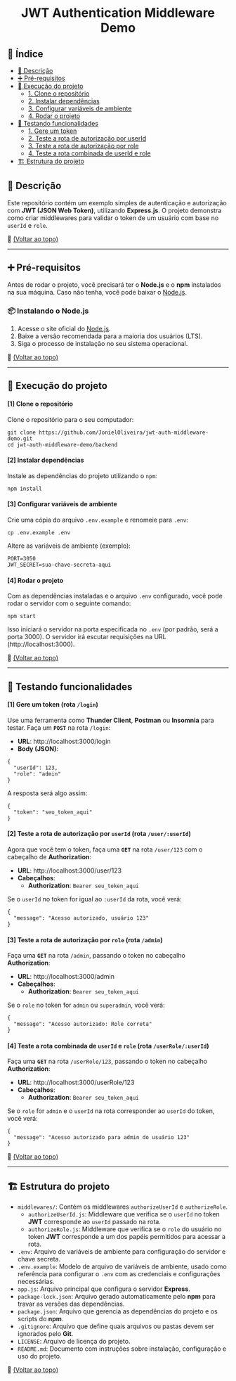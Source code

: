 <h1 align="center">JWT Authentication Middleware Demo</h1>

## :bookmark_tabs: Índice
- [:scroll: Descrição](#scroll-descrição)
- [:heavy_plus_sign: Pré-requisitos](#heavy_plus_sign-pré-requisitos)
- [:rocket: Execução do projeto](#rocket-execução-do-projeto)
  - [1. Clone o repositório](#1-clone-o-repositório)
  - [2. Instalar dependências](#2-instalar-dependências)
  - [3. Configurar variáveis de ambiente](#3-configurar-variáveis-de-ambiente)
  - [4. Rodar o projeto](#4-rodar-o-projeto)
- [:test_tube: Testando funcionalidades](#test_tube-testando-funcionalidades)
  - [1. Gere um token](#1-gere-um-token-rota-login)
  - [2. Teste a rota de autorização por userId](#2-teste-a-rota-de-autorização-por-userid-rota-useruserid)
  - [3. Teste a rota de autorização por role](#3-teste-a-rota-de-autorização-por-role-rota-admin)
  - [4. Teste a rota combinada de userId e role](#4-teste-a-rota-combinada-de-userid-e-role-rota-userroleuserid)
- [:building_construction: Estrutura do projeto](#building_construction-estrutura-do-projeto)


## :scroll: Descrição
Este repositório contém um exemplo simples de autenticação e autorização com **JWT (JSON Web Token)**, utilizando **Express.js**. O projeto demonstra como criar middlewares para validar o token de um usuário com base no `userId` e `role`.

:link: [(Voltar ao topo)](#bookmark_tabs-índice)

---

## :heavy_plus_sign: Pré-requisitos
Antes de rodar o projeto, você precisará ter o **Node.js** e o **npm** instalados na sua máquina. Caso não tenha, você pode baixar o [Node.js](https://nodejs.org/).


### :package: Instalando o Node.js
1. Acesse o site oficial do [Node.js](https://nodejs.org/).
2. Baixe a versão recomendada para a maioria dos usuários (LTS).
3. Siga o processo de instalação no seu sistema operacional.

:link: [(Voltar ao topo)](#bookmark_tabs-índice)

---

## :rocket: Execução do projeto
#### [1] Clone o repositório
Clone o repositório para o seu computador:
```
git clone https://github.com/JonielOliveira/jwt-auth-middleware-demo.git
cd jwt-auth-middleware-demo/backend
```

#### [2] Instalar dependências
Instale as dependências do projeto utilizando o `npm`:
```
npm install
```

#### [3] Configurar variáveis de ambiente
Crie uma cópia do arquivo `.env.example` e renomeie para `.env`:
```
cp .env.example .env
```
Altere as variáveis de ambiente (exemplo):
```
PORT=3050
JWT_SECRET=sua-chave-secreta-aqui
```

#### [4] Rodar o projeto
Com as dependências instaladas e o arquivo `.env` configurado, você pode rodar o servidor com o seguinte comando:
```
npm start
```
Isso iniciará o servidor na porta especificada no `.env` (por padrão, será a porta 3000). O servidor irá escutar requisições na URL (http://localhost:3000).

:link: [(Voltar ao topo)](#bookmark_tabs-índice)

---

## :test_tube: Testando funcionalidades

#### [1] Gere um token (rota `/login`)
Use uma ferramenta como **Thunder Client**, **Postman** ou **Insomnia** para testar. Faça um **`POST`** na rota `/login`:

- **URL**: http://localhost:3000/login
- **Body (JSON)**:
```
{
  "userId": 123,
  "role": "admin"
}
```
A resposta será algo assim:
```
{
  "token": "seu_token_aqui"
}
```

#### [2] Teste a rota de autorização por `userId` (rota `/user/:userId`)
Agora que você tem o token, faça uma **`GET`** na rota `/user/123` com o cabeçalho de **Authorization**:

- **URL**: http://localhost:3000/user/123
- **Cabeçalhos**:
    - **Authorization**: `Bearer seu_token_aqui`

Se o `userId` no token for igual ao `:userId` da rota, você verá:
```
{
  "message": "Acesso autorizado, usuário 123"
}
```

#### [3] Teste a rota de autorização por `role` (rota `/admin`)
Faça uma **`GET`** na rota `/admin`, passando o token no cabeçalho **Authorization**:

- **URL**: http://localhost:3000/admin
- **Cabeçalhos**:
    - **Authorization**: `Bearer seu_token_aqui`

Se o `role` no token for `admin` ou `superadmin`, você verá:
```
{
  "message": "Acesso autorizado: Role correta"
}
```

#### [4] Teste a rota combinada de `userId` e `role` (rota `/userRole/:userId`)
Faça uma **`GET`** na rota `/userRole/123`, passando o token no cabeçalho **Authorization**:

- **URL**: http://localhost:3000/userRole/123
- **Cabeçalhos**:
    - **Authorization**: `Bearer seu_token_aqui`


Se o `role` for `admin` e o `userId` na rota corresponder ao `userId` do token, você verá:
```
{
  "message": "Acesso autorizado para admin do usuário 123"
}
```

:link: [(Voltar ao topo)](#bookmark_tabs-índice)

---

## :building_construction: Estrutura do projeto
- `middlewares/`: Contém os middlewares `authorizeUserId` e `authorizeRole`.
    - `authorizeUserId.js`: Middleware que verifica se o `userId` no token **JWT** corresponde ao `userId` passado na rota.
    - `authorizeRole.js`: Middleware que verifica se o `role` do usuário no token **JWT** corresponde a um dos papéis permitidos para acessar a rota.
- `.env`: Arquivo de variáveis de ambiente para configuração do servidor e chave secreta.
- `.env.example`: Modelo de arquivo de variáveis de ambiente, usado como referência para configurar o `.env` com as credenciais e configurações necessárias.
- `app.js`: Arquivo principal que configura o servidor **Express**.
- `package-lock.json`: Arquivo gerado automaticamente pelo **npm** para travar as versões das dependências.
- `package.json`: Arquivo que gerencia as dependências do projeto e os scripts do **npm**.
- `.gitignore`: Arquivo que define quais arquivos ou pastas devem ser ignorados pelo **Git**.
- `LICENSE`: Arquivo de licença do projeto.
- `README.md`: Documento com instruções sobre instalação, configuração e uso do projeto.

:link: [(Voltar ao topo)](#bookmark_tabs-índice)
